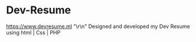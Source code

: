 # Dev-Resume
https://www.devresume.ml "\r\n"
 Designed and developed my Dev Resume using html | Css | PHP
